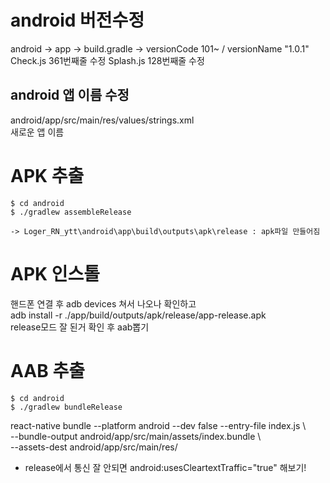 # android 버전수정
android -> app -> build.gradle -> versionCode 101~ / versionName "1.0.1"
Check.js 361번째줄 수정
Splash.js 128번째줄 수정

## android 앱 이름 수정
android/app/src/main/res/values/strings.xml  
<resources>
	<string name="app_name">새로운 앱 이름</string>
</resources>

# APK 추출
	$ cd android
	$ ./gradlew assembleRelease

    -> Loger_RN_ytt\android\app\build\outputs\apk\release : apk파일 만들어짐

# APK 인스톨
핸드폰 연결 후 adb devices 쳐서 나오나 확인하고  
adb install -r ./app/build/outputs/apk/release/app-release.apk  
release모드 잘 된거 확인 후 aab뽑기


# AAB 추출  
	$ cd android  
	$ ./gradlew bundleRelease  


react-native bundle --platform android --dev false --entry-file index.js \  
--bundle-output android/app/src/main/assets/index.bundle \  
--assets-dest android/app/src/main/res/  


- release에서 통신 잘 안되면 android:usesCleartextTraffic="true" 해보기!
